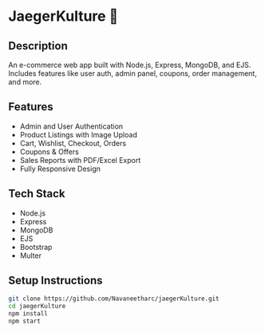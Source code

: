 # JaegerKulture 🛒

## Description
An e-commerce web app built with Node.js, Express, MongoDB, and EJS. Includes features like user auth, admin panel, coupons, order management, and more.

## Features
- Admin and User Authentication
- Product Listings with Image Upload
- Cart, Wishlist, Checkout, Orders
- Coupons & Offers
- Sales Reports with PDF/Excel Export
- Fully Responsive Design

## Tech Stack
- Node.js
- Express
- MongoDB
- EJS
- Bootstrap
- Multer

## Setup Instructions
```bash
git clone https://github.com/Navaneetharc/jaegerKulture.git
cd jaegerKulture
npm install
npm start
